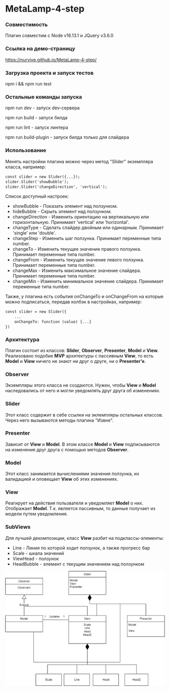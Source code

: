 ﻿# MetaLamp-4-step

### Совместимость

Плагин совместим с Node v16.13.1 и JQuery v3.6.0

### Ссылка на демо-страницу

https://nurvive.github.io/MetaLamp-4-step/

### Загрузка проекта и запуск тестов

npm i && npm run test

### Остальные команды запуска

npm run dev - запуск dev-сервера

npm run build - запуск билда

npm run lint - запуск линтера

npm run build-plugin - запуск билда только для слайдера

### Использование

Менять настройки плагина можно через метод "Slider" экземпляра класса, например:

    const slider = new Slider({...});
    slider.Slider('showBubble');
    slider.Slider('changeDirection', 'vertical');

Список доступный настроек:
* showBubble - Показать элемент над ползунком.
* hideBubble - Скрыть элемент над ползунком.
* changeDirection - Изменить ориентацию на вертикальную или горизонтальную. Принимает 'vertical' или 'horizontal'.
* changeType - Сделать слайдер двойным или одинарным. Принимает 'single' или 'double'.
* changeStep - Изменить шаг ползунка. Принимает переменные типа number.
* changeTo - Изменить текущее значение правого ползунка. Принимает переменные типа number.
* changeFrom - Изменить текущее значение левого ползунка. Принимает переменные типа number.
* changeMax - Изменить максимальное значение слайдера. Принимает переменные типа number.
* changeMin - Изменить минимальное значение слайдера. Принимает переменные типа number.


Также, у плагина есть события onChangeTo и onChangeFrom на которые можно подписаться, передав колбэк в настройках, например:
    
    const slider = new Slider({
        ...
        onChangeTo: function (value) {...}
    })

### Архитектура

Плагин состоит из классов:
**Slider**, **Observer**, **Presenter**, **Model** и **View**.
Реализовано подобие **MVP** архитектуры с пассивным **View**, то есть **Model** и **View** ничего не знают ни друг о друге, ни о **Presenter'e**.

### Observer
Экземпляры этого класса не создаются.
Нужен, чтобы **View** и **Model** наследовались от него и могли уведомлять друг друга об изменениях.

### Slider
Этот класс содержит в себе ссылки на эклемпляры остальных классов.
Через него вызываются методы плагина "Извне".

### Presenter
Зависит от **View** и **Model**.
В этом классе **Model** и **View** подписываются на изменения друг друга с помощью методов **Observer**.

### Model
Этот класс занимается вычислениями значения ползунка, их валидацией и оповещает **View** об этих изменениях.

### View
Реагирует на действия пользвателя и уведомляет **Model** о них.
Отображает **Model**. Т.к. является пассивным, то данные получает из модели путем уведомления.

### SubViews
Для лучшей декомпозиции, класс **View** разбит на подклассы-элементы:
* Line - Линия по которой ходит ползунок, а также прогресс бар
* Scale - шкала значений
* ViewHead - ползунок
* HeadBubble - элемент с текущим значением над ползунком

![](meta.jpg)
